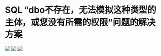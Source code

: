 # SQL “dbo不存在，无法模拟这种类型的主体，或您没有所需的权限”问题的解决方案
![](https://s3-ap-northeast-1.amazonaws.com/g0v-hackmd-images/uploads/upload_6914b22b8b6a0767f7f0ca37be7c13f9.png)
![](https://s3-ap-northeast-1.amazonaws.com/g0v-hackmd-images/uploads/upload_a98e7ccade7ae8a346495cfc91798a8f.png)
![](https://s3-ap-northeast-1.amazonaws.com/g0v-hackmd-images/uploads/upload_d22e149f7704bdfa3181808ce517983f.png)
